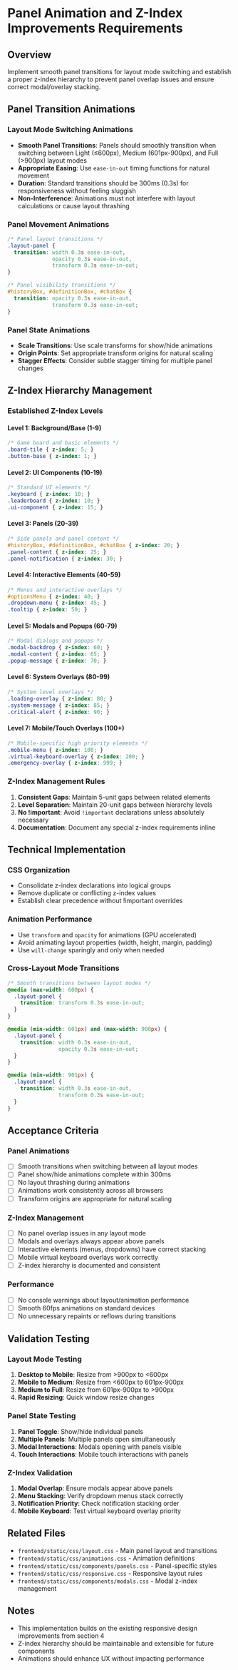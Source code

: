 # Panel Animation and Z-Index Improvements Requirements

## Overview
Implement smooth panel transitions for layout mode switching and establish a proper z-index hierarchy to prevent panel overlap issues and ensure correct modal/overlay stacking.

## Panel Transition Animations

### Layout Mode Switching Animations
- **Smooth Panel Transitions**: Panels should smoothly transition when switching between Light (≤600px), Medium (601px-900px), and Full (>900px) layout modes
- **Appropriate Easing**: Use `ease-in-out` timing functions for natural movement
- **Duration**: Standard transitions should be 300ms (0.3s) for responsiveness without feeling sluggish
- **Non-Interference**: Animations must not interfere with layout calculations or cause layout thrashing

### Panel Movement Animations
```css
/* Panel layout transitions */
.layout-panel {
  transition: width 0.3s ease-in-out, 
              opacity 0.3s ease-in-out,
              transform 0.3s ease-in-out;
}

/* Panel visibility transitions */
#historyBox, #definitionBox, #chatBox {
  transition: opacity 0.3s ease-in-out,
              transform 0.3s ease-in-out;
}
```

### Panel State Animations
- **Scale Transitions**: Use scale transforms for show/hide animations
- **Origin Points**: Set appropriate transform origins for natural scaling
- **Stagger Effects**: Consider subtle stagger timing for multiple panel changes

## Z-Index Hierarchy Management

### Established Z-Index Levels

#### Level 1: Background/Base (1-9)
```css
/* Game board and basic elements */
.board-tile { z-index: 5; }
.button-base { z-index: 1; }
```

#### Level 2: UI Components (10-19) 
```css
/* Standard UI elements */
.keyboard { z-index: 10; }
.leaderboard { z-index: 10; }
.ui-component { z-index: 15; }
```

#### Level 3: Panels (20-39)
```css
/* Side panels and panel content */
#historyBox, #definitionBox, #chatBox { z-index: 20; }
.panel-content { z-index: 25; }
.panel-notification { z-index: 30; }
```

#### Level 4: Interactive Elements (40-59)
```css
/* Menus and interactive overlays */
#optionsMenu { z-index: 40; }
.dropdown-menu { z-index: 45; }
.tooltip { z-index: 50; }
```

#### Level 5: Modals and Popups (60-79)
```css
/* Modal dialogs and popups */
.modal-backdrop { z-index: 60; }
.modal-content { z-index: 65; }
.popup-message { z-index: 70; }
```

#### Level 6: System Overlays (80-99)
```css
/* System level overlays */
.loading-overlay { z-index: 80; }
.system-message { z-index: 85; }
.critical-alert { z-index: 90; }
```

#### Level 7: Mobile/Touch Overlays (100+)
```css
/* Mobile-specific high priority elements */
.mobile-menu { z-index: 100; }
.virtual-keyboard-overlay { z-index: 200; }
.emergency-overlay { z-index: 999; }
```

### Z-Index Management Rules
1. **Consistent Gaps**: Maintain 5-unit gaps between related elements
2. **Level Separation**: Maintain 20-unit gaps between hierarchy levels
3. **No !important**: Avoid `!important` declarations unless absolutely necessary
4. **Documentation**: Document any special z-index requirements inline

## Technical Implementation

### CSS Organization
- Consolidate z-index declarations into logical groups
- Remove duplicate or conflicting z-index values
- Establish clear precedence without !important overrides

### Animation Performance
- Use `transform` and `opacity` for animations (GPU accelerated)
- Avoid animating layout properties (width, height, margin, padding)
- Use `will-change` sparingly and only when needed

### Cross-Layout Mode Transitions
```css
/* Smooth transitions between layout modes */
@media (max-width: 600px) {
  .layout-panel {
    transition: transform 0.3s ease-in-out;
  }
}

@media (min-width: 601px) and (max-width: 900px) {
  .layout-panel {
    transition: width 0.3s ease-in-out, 
                opacity 0.3s ease-in-out;
  }
}

@media (min-width: 901px) {
  .layout-panel {
    transition: width 0.3s ease-in-out,
                transform 0.3s ease-in-out;
  }
}
```

## Acceptance Criteria

### Panel Animations
- [ ] Smooth transitions when switching between all layout modes
- [ ] Panel show/hide animations complete within 300ms
- [ ] No layout thrashing during animations
- [ ] Animations work consistently across all browsers
- [ ] Transform origins are appropriate for natural scaling

### Z-Index Management
- [ ] No panel overlap issues in any layout mode
- [ ] Modals and overlays always appear above panels
- [ ] Interactive elements (menus, dropdowns) have correct stacking
- [ ] Mobile virtual keyboard overlays work correctly
- [ ] Z-index hierarchy is documented and consistent

### Performance
- [ ] No console warnings about layout/animation performance
- [ ] Smooth 60fps animations on standard devices
- [ ] No unnecessary repaints or reflows during transitions

## Validation Testing

### Layout Mode Testing
1. **Desktop to Mobile**: Resize from >900px to <600px
2. **Mobile to Medium**: Resize from <600px to 601px-900px  
3. **Medium to Full**: Resize from 601px-900px to >900px
4. **Rapid Resizing**: Quick window resize changes

### Panel State Testing
1. **Panel Toggle**: Show/hide individual panels
2. **Multiple Panels**: Multiple panels open simultaneously
3. **Modal Interactions**: Modals opening with panels visible
4. **Touch Interactions**: Mobile touch interactions with panels

### Z-Index Validation
1. **Modal Overlap**: Ensure modals appear above panels
2. **Menu Stacking**: Verify dropdown menus stack correctly
3. **Notification Priority**: Check notification stacking order
4. **Mobile Keyboard**: Test virtual keyboard overlay priority

## Related Files
- `frontend/static/css/layout.css` - Main panel layout and transitions
- `frontend/static/css/animations.css` - Animation definitions
- `frontend/static/css/components/panels.css` - Panel-specific styles
- `frontend/static/css/responsive.css` - Responsive layout rules
- `frontend/static/css/components/modals.css` - Modal z-index management

## Notes
- This implementation builds on the existing responsive design improvements from section 4
- Z-index hierarchy should be maintainable and extensible for future components
- Animations should enhance UX without impacting performance
